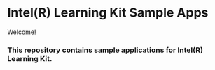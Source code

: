 # Intel(R) Learning Kit Sample Apps

Welcome!

### This repository contains sample applications for Intel(R) Learning Kit.
